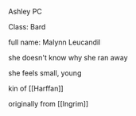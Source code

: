 Ashley PC

Class: Bard

full name: Malynn Leucandil

she doesn't know why she ran away

she feels small, young

kin of [[Harffan]]

originally from [[Ingrim]]